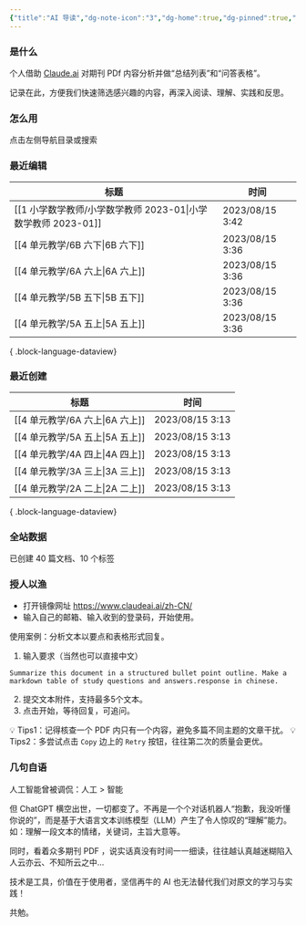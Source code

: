 ```yaml
---
{"title":"AI 导读","dg-note-icon":"3","dg-home":true,"dg-pinned":true,"dg-publish":true,"permalink":"/home/","pinned":true,"tags":["gardenEntry"],"dgPassFrontmatter":true,"noteIcon":"3"}
---
```



### 是什么

个人借助 [Claude.ai](https://claude.ai/) 对期刊 PDf 内容分析并做“总结列表”和“问答表格”。

记录在此，方便我们快速筛选感兴趣的内容，再深入阅读、理解、实践和反思。

### 怎么用

点击左侧导航目录或搜索

### 最近编辑

| 标题                                             | 时间              |
| ---------------------------------------------- | --------------- |
| [[1 小学数学教师/小学数学教师 2023-01\|小学数学教师 2023-01]] | 2023/08/15 3:42 |
| [[4 单元教学/6B 六下\|6B 六下]]                     | 2023/08/15 3:36 |
| [[4 单元教学/6A 六上\|6A 六上]]                     | 2023/08/15 3:36 |
| [[4 单元教学/5B 五下\|5B 五下]]                     | 2023/08/15 3:36 |
| [[4 单元教学/5A 五上\|5A 五上]]                     | 2023/08/15 3:36 |

{ .block-language-dataview}

### 最近创建

| 标题                         | 时间              |
| -------------------------- | --------------- |
| [[4 单元教学/6A 六上\|6A 六上]] | 2023/08/15 3:13 |
| [[4 单元教学/5A 五上\|5A 五上]] | 2023/08/15 3:13 |
| [[4 单元教学/4A 四上\|4A 四上]] | 2023/08/15 3:13 |
| [[4 单元教学/3A 三上\|3A 三上]] | 2023/08/15 3:13 |
| [[4 单元教学/2A 二上\|2A 二上]] | 2023/08/15 3:13 |

{ .block-language-dataview}

### 全站数据

<p><span><p>已创建 40 篇文档、10 个标签</p></span></p>

### 授人以渔

- 打开镜像网址 https://www.claudeai.ai/zh-CN/
- 输入自己的邮箱、输入收到的登录码，开始使用。

使用案例：分析文本以要点和表格形式回复。

1. 输入要求（当然也可以直接中文）

```
Summarize this document in a structured bullet point outline. Make a markdown table of study questions and answers.response in chinese.
```

2. 提交文本附件，支持最多5个文本。
3. 点击开始，等待回复，可追问。

💡 Tips1：记得核查一个 PDF 内只有一个内容，避免多篇不同主题的文章干扰。
💡 Tips2：多尝试点击 `Copy` 边上的 `Retry` 按钮，往往第二次的质量会更优。


### 几句自语

人工智能曾被调侃：人工 > 智能

但 ChatGPT 横空出世，一切都变了。不再是一个个对话机器人“抱歉，我没听懂你说的”，而是基于大语言文本训练模型（LLM）产生了令人惊叹的“理解”能力。如：理解一段文本的情绪，关键词，主旨大意等。

同时，看着众多期刊 PDF ，说实话真没有时间一一细读，往往越认真越迷糊陷入人云亦云、不知所云之中…

技术是工具，价值在于使用者，坚信再牛的 AI 也无法替代我们对原文的学习与实践！

共勉。